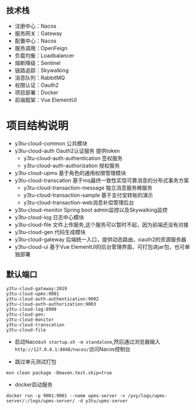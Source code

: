 ## 技术栈
- 注册中心：Nacos
- 服务网关：Gateway
- 配置中心：Nacos
- 服务调用：OpenFeign
- 负载均衡：Loadbalancer
- 熔断降级：Sentinel
- 链路追踪：Skywalking
- 消息队列：RabbitMQ
- 权限认证：Oauth2
- 项目部署：Docker
- 前端框架：Vue ElementUI

# 项目结构说明
- y3tu-cloud-common 公共模块
- y3tu-cloud-auth  Oauth2认证服务 提供token
  - y3tu-cloud-auth-authentication 签权服务
  - y3tu-cloud-auth-authorization 授权服务
- y3tu-cloud-upms 基于角色的通用权限管理模块
- y3tu-cloud-transcation 基于mq最终一致性实现可靠消息的分布式事务方案
  - y3tu-cloud-transaction-message 独立消息服务微服务
  - y3tu-cloud-transaction-sample 基于支付宝转账的演示
  - y3tu-cloud-transaction-web消息补偿管理后台
- y3tu-cloud-monitor  Spring boot admin监控以及Skywalking监控
- y3tu-cloud-log 日志中心模块
- y3tu-cloud-file 文件上传服务,这个服务可以暂时不起，因为前端还没有对接
- y3tu-cloud-gen 代码生成模块
- y3tu-cloud-gateway 后端统一入口，提供动态路由，oauth2的资源服务器
- y3tu-cloud-ui 基于Vue ElementUI的后台管理界面，可打包进jar包，也可单独部署

## 默认端口
```
y3tu-cloud-gateway:2019
y3tu-cloud-upms:9001
y3tu-cloud-auth-authentication:9002
y3tu-cloud-auth-authorization:9003
y3tu-cloud-log:8999
y3tu-cloud-gen:
y3tu-cloud-monitor
y3tu-cloud-transcation
y3tu-cloud-file 
```

* 启动Nacos`sh startup.sh -m standalone`,然后通过浏览器输入`http://127.0.0.1:8848/nacos/`访问Nacos控制台


* 跳过单元测试打包
```
mvn clean package -Dmaven.test.skip=true

```

* docker启动服务
```
docker run -p 9001:9001 --name upms-server -v /yxy/logs/upms-server/:/logs/upms-server/ -d y3tu/upms-server
